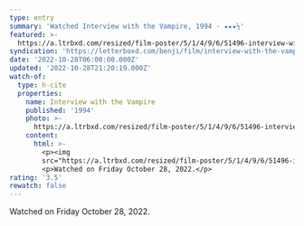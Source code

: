 ```yaml
---
type: entry
summary: 'Watched Interview with the Vampire, 1994 - ★★★½'
featured: >-
  https://a.ltrbxd.com/resized/film-poster/5/1/4/9/6/51496-interview-with-the-vampire-0-600-0-900-crop.jpg?v=25c5aebf77
syndication: 'https://letterboxd.com/benji/film/interview-with-the-vampire/'
date: '2022-10-28T06:00:00.000Z'
updated: '2022-10-28T21:20:19.000Z'
watch-of:
  type: h-cite
  properties:
    name: Interview with the Vampire
    published: '1994'
    photo: >-
      https://a.ltrbxd.com/resized/film-poster/5/1/4/9/6/51496-interview-with-the-vampire-0-600-0-900-crop.jpg?v=25c5aebf77
    content:
      html: >-
        <p><img
        src="https://a.ltrbxd.com/resized/film-poster/5/1/4/9/6/51496-interview-with-the-vampire-0-600-0-900-crop.jpg?v=25c5aebf77"/></p>
        <p>Watched on Friday October 28, 2022.</p>
rating: '3.5'
rewatch: false
---
```

Watched on Friday October 28, 2022.
